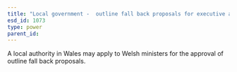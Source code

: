 ```yaml
---
title: "Local government -  outline fall back proposals for executive arrangements"
esd_id: 1073
type: power
parent_id:  
---
```


A local authority in Wales may apply to Welsh ministers for the approval of outline fall back proposals.

